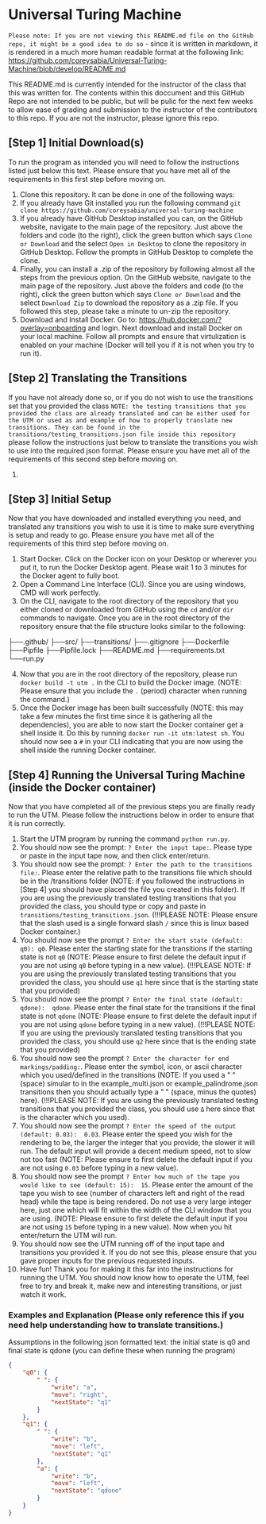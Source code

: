# Universal Turing Machine

`Please note: If you are not viewing this README.md file on the GitHub repo, it might be a good idea to do so` - since it is written in markdown, it is rendered in a much more human readable format at the following link: https://github.com/coreysabia/Universal-Turing-Machine/blob/develop/README.md

This README.md is currently intended for the instructor of the class that this was written for. The contents within this doccument and this GitHub Repo are not intended to be public, but will be pulic for the next few weeks to allow ease of grading and submission to the instructor of the contributors to this repo. If you are not the instructor, please ignore this repo.

## [Step 1] Initial Download(s)

To run the program as intended you will need to follow the instructions listed just below this text. Please ensure that you have met all of the requirements in this first step before moving on.

1. Clone this repository. It can be done in one of the following ways: 
  1. If you already have Git installed you run the following command `git clone https://github.com/coreysabia/universal-turing-machine`
  2. If you already have GitHub Desktop installed you can, on the GitHub website, navigate to the main page of the repository. Just above the folders and code (to the right), click the green button which says `Clone or Download` and the select `Open in Desktop` to clone the repository in GitHub Desktop. Follow the prompts in GitHub Desktop to complete the clone.
  3. Finally, you can install a .zip of the repository by following almost all the steps from the previous option. On the GitHub website, navigate to the main page of the repository. Just above the folders and code (to the right), click the green button which says `Clone or Download` and the select `Download Zip` to download the repository as a .zip file. If you followed this step, please take a minute to un-zip the repository.
2. Download and Install Docker. Go to: https://hub.docker.com/?overlay=onboarding and login. Next download and install Docker on your local machine. Follow all prompts and ensure that virtulization is enabled on your machine (Docker will tell you if it is not when you try to run it).

## [Step 2] Translating the Transitions

If you have not already done so, or if you do not wish to use the transitions set that you provided the class `NOTE: the testing transitions that you provided the class are already translated and can be either used for the UTM or used as and example of how to properly translate new transitions. They can be found in the transitions/testing_transitions.json file inside this repository` please follow the instructions just below to translate the transitions you wish to use into the required json format. Please ensure you have met all of the requirements of this second step before moving on.

1. 

## [Step 3] Initial Setup

Now that you have downloaded and installed everything you need, and translated any transitions you wish to use it is time to make sure everything is setup and ready to go. Please ensure you have met all of the requirements of this third step before moving on.

1. Start Docker. Click on the Docker icon on your Desktop or wherever you put it, to run the Docker Desktop agent. Please wait 1 to 3 minutes for the Docker agent to fully boot.
2. Open a Command Line Interface (CLI). Since you are using windows, CMD will work perfectly.
3. On the CLI, navigate to the root directory of the repository that you either cloned or downloaded from GitHub using the `cd` and/or `dir` commands to navigate. Once you are in the root directory of the repository ensure that the file structure looks similar to the following:

├──.github/
├──src/
├──transitions/
├──.gitignore
├──Dockerfile
├──Pipfile
├──Pipfile.lock
├──README.md
├──requirements.txt
└──run.py

4. Now that you are in the root directory of the repository, please run `docker build -t utm .` in the CLI to build the Docker image. (NOTE: Please ensure that you include the `.` (period) character when running the command.)
5. Once the Docker image has been built successfully (NOTE: this may take a few minutes the first time since it is gathering all the dependencies), you are able to now start the Docker container get a shell inside it. Do this by running `docker run -it utm:latest sh`. You should now see a `#` in your CLI indicating that you are now using the shell inside the running Docker container.

## [Step 4] Running the Universal Turing Machine (inside the Docker container)

Now that you have completed all of the previous steps you are finally ready to run the UTM. Please follow the instructions below in order to ensure that it is run correctly.

1. Start the UTM program by running the command `python run.py`.
2. You should now see the prompt: `? Enter the input tape:`. Please type or paste in the input tape now, and then click enter/return.
3. You should now see the prompt: `? Enter the path to the transitions file:`. Please enter the relative path to the transitions file which should be in the /transitions folder (NOTE: if you followed the instructions in [Step 4] you should have placed the file you created in this folder). If you are using the previously translated testing transitions that you provided the class, you should type or copy and paste in `transitions/testing_transitions.json`. (!!!PLEASE NOTE: Please ensure that the slash used is a single forward slash `/` since this is linux based Docker container.)
4. You should now see the prompt `? Enter the start state (default: q0): q0`. Please enter the starting state for the transitions if the starting state is not `q0` (NOTE: Please ensure to first delete the default input if you are not using `q0` before typing in a new value). (!!!PLEASE NOTE: If you are using the previously translated testing transitions that you provided the class, you should use `q1` here since that is the starting state that you provided)
5. You should now see the prompt `? Enter the final state (default: qdone):  qdone`. Please enter the final state for the transitions if the final state is not `qdone` (NOTE: Please ensure to first delete the default input if you are not using `qdone` before typing in a new value). (!!!PLEASE NOTE: If you are using the previously translated testing transitions that you provided the class, you should use `q2` here since that is the ending state that you provided)
6. You should now see the prompt `? Enter the character for end markings/padding:`. Please enter the symbol, icon, or ascii character which you used/defined in the transitions (NOTE: If you used a " " (space) simular to in the example_multi.json or example_palindrome.json transitions then you should actually type a " " (space, minus the quotes) here). (!!!PLEASE NOTE: If you are using the previously translated testing transitions that you provided the class, you should use `Δ` here since that is the character which you used).
7. You should now see the prompt `? Enter the speed of the output (default: 0.03):  0.03`. Please enter the speed you wish for the rendering to be, the larger the integer that you provide, the slower it will run. The default input will provide a decent medium speed, not to slow not too fast (NOTE: Please ensure to first delete the default input if you are not using `0.03` before typing in a new value). 
8. You should now see the prompt `? Enter how much of the tape you would like to see (default: 15):  15`. Please enter the amount of the tape you wish to see (number of characters left and right of the read head) while the tape is being rendered. Do not use a very large integer here, just one which will fit within the width of the CLI window that you are using. (NOTE: Please ensure to first delete the default input if you are not using `15` before typing in a new value). Now when you hit enter/return the UTM will run.
9. You should now see the UTM running off of the input tape and transitions you provided it. If you do not see this, please ensure that you gave proper inputs for the previous requested inputs.
10. Have fun! Thank you for making it this far into the instructions for running the UTM. You should now know how to operate the UTM, feel free to try and break it, make new and interesting transitions, or just watch it work.


### Examples and Explanation (Please only reference this if you need help understanding how to translate transitions.)

Assumptions in the following json formatted text: the initial state is q0 and final state is qdone (you can define these when running the program)

```json
{
    "q0": {
        " ": {
            "write": "a",
            "move": "right",
            "nextState": "q1"
        }
    },
    "q1": {
        " ": {
            "write": "b",
            "move": "left",
            "nextState": "q1"
        },
        "a": {
            "write": "b",
            "move": "left",
            "nextState": "qdone"
        }
    }
}
```